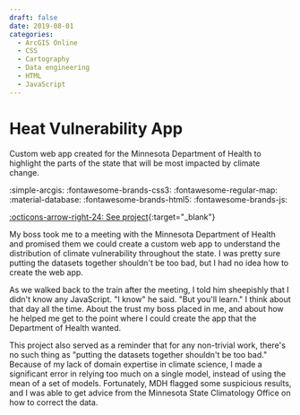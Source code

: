 ```yaml
---
draft: false 
date: 2019-08-01
categories:
  - ArcGIS Online
  - CSS
  - Cartography
  - Data engineering
  - HTML
  - JavaScript
---
```



# Heat Vulnerability App

Custom web app created for the Minnesota Department of Health to highlight the parts of the state that will be most impacted by climate change.

:simple-arcgis:
:fontawesome-brands-css3:
:fontawesome-regular-map:
:material-database:
:fontawesome-brands-html5:
:fontawesome-brands-js:

[:octicons-arrow-right-24: See project](https://maps.umn.edu/climatehealthtool/heat_app/){:target="_blank"}

<!-- more -->

My boss took me to a meeting with the Minnesota Department of Health and promised them we could create a custom web app to understand the distribution of climate vulnerability throughout the state. I was pretty sure putting the datasets together shouldn't be too bad, but I had no idea how to create the web app. 

As we walked back to the train after the meeting, I told him sheepishly that I didn't know any JavaScript. "I know" he said. "But you'll learn." I think about that day all the time. About the trust my boss placed in me, and about how he helped me get to the point where I could create the app that the Department of Health wanted.

This project also served as a reminder that for any non-trivial work, there's no such thing as "putting the datasets together shouldn't be too bad." Because of my lack of domain expertise in climate science, I made a significant error in relying too much on a single model, instead of using the mean of a set of models. Fortunately, MDH flagged some suspicious results, and I was able to get advice from the Minnesota State Climatology Office on how to correct the data.